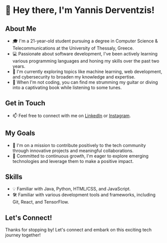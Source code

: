 # 👋 Hey there, I'm Yannis Derventzis!

## About Me
- 🎓 I'm a 21-year-old student pursuing a degree in Computer Science & Telecommunications at the University of Thessaly, Greece.
- 💻 Passionate about software development, I've been actively learning various programming languages and honing my skills over the past two years.
- 🌱 I'm currently exploring topics like machine learning, web development, and cybersecurity to broaden my knowledge and expertise.
- 🎸 When I'm not coding, you can find me strumming my guitar or diving into a captivating book while listening to some tunes.

## Get in Touch
- 📫 Feel free to connect with me on [LinkedIn](https://www.linkedin.com/in/iderventzis/) or [Instagram](https://www.instagram.com/yand3r._/).

## My Goals
- 🚀 I'm on a mission to contribute positively to the tech community through innovative projects and meaningful collaborations.
- 🌟 Committed to continuous growth, I'm eager to explore emerging technologies and leverage them to make a positive impact.

## Skills
- 💡 Familiar with Java, Python, HTML/CSS, and JavaScript.
- 🛠️ Familiar with various development tools and frameworks, including Git, React, and TensorFlow.

## Let's Connect!
Thanks for stopping by! Let's connect and embark on this exciting tech journey together!
